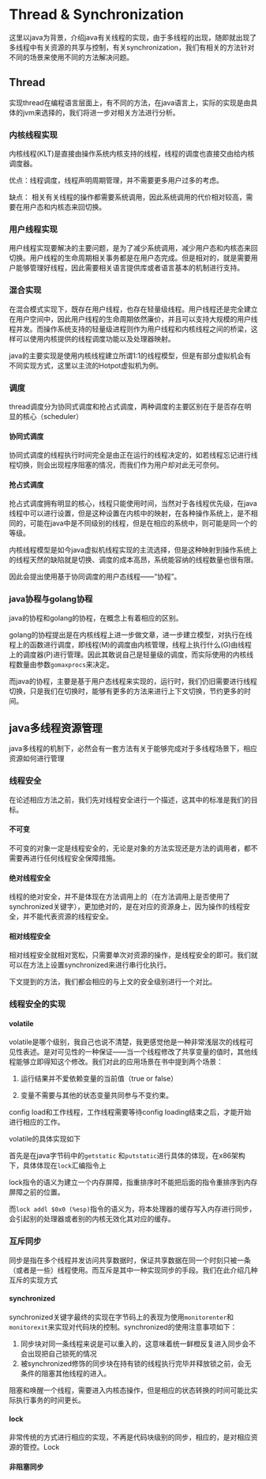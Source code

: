 # Thread & Synchronization

这里以java为背景，介绍java有关线程的实现，由于多线程的出现，随即就出现了多线程中有关资源的共享与控制，有关synchronization，我们有相关的方法针对不同的场景来使用不同的方法解决问题。

## Thread

实现thread在编程语言层面上，有不同的方法，在java语言上，实际的实现是由具体的jvm来选择的，我们将进一步对相关方法进行分析。

### 内核线程实现

内核线程(KLT)是直接由操作系统内核支持的线程，线程的调度也直接交由给内核调度器。

优点：线程调度，线程声明周期管理，并不需要更多用户过多的考虑。

缺点： 相关有关线程的操作都需要系统调用，因此系统调用的代价相对较高，需要在用户态和内核态来回切换。

### 用户线程实现

用户线程实现要解决的主要问题，是为了减少系统调用，减少用户态和内核态来回切换。用户线程的生命周期相关事务都是在用户态完成。但是相对的，就是需要用户能够管理好线程，因此需要相关语言提供库或者语言基本的机制进行支持。

### 混合实现

在混合模式实现下，既存在用户线程，也存在轻量级线程。用户线程还是完全建立在用户空间中，因此用户线程的生命周期依然廉价，并且可以支持大规模的用户线程并发。而操作系统支持的轻量级进程则作为用户线程和内核线程之间的桥梁，这样可以使用内核提供的线程调度功能以及处理器映射。

java的主要实现是使用内核线程建立所谓1:1的线程模型，但是有部分虚拟机会有不同实现方式，这里以主流的Hotpot虚拟机为例。

### 调度

thread调度分为协同式调度和抢占式调度，两种调度的主要区别在于是否存在明显的核心（scheduler）

#### 协同式调度

协同式调度的线程执行时间完全是由正在运行的线程决定的，如若线程忘记进行线程切换，则会出现程序阻塞的情况，而我们作为用户却对此无可奈何。

#### 抢占式调度

抢占式调度拥有明显的核心，线程只能使用时间，当然对于各线程优先级，在java线程中可以进行设置，但是这种设置在内核中的映射，在各种操作系统上，是不相同的，可能在java中是不同级别的线程，但是在相应的系统中，则可能是同一个的等级。

内核线程模型是如今java虚拟机线程实现的主流选择，但是这种映射到操作系统上的线程天然的缺陷就是切换、调度的成本高昂，系统能容纳的线程数量也很有限。

因此会提出使用基于协同调度的用户态线程——“协程”。

### java协程与golang协程

java的协程和golang的协程，在概念上有着相应的区别。

golang的协程提出是在内核线程上进一步做文章，进一步建立模型，对执行在线程上的函数进行调度，即线程(M)的调度由内核管理，线程上执行什么(G)由线程上的调度器(P)进行管理。因此其敢说自己是轻量级的调度，而实际使用的内核线程数量由参数`gomaxprocs`来决定。

而java的协程，主要是基于用户态线程来实现的，运行时，我们仍旧需要进行线程切换，只是我们在切换时，能够有更多的方法来进行上下文切换，节约更多的时间。

## java多线程资源管理

java多线程的机制下，必然会有一套方法有关于能够完成对于多线程场景下，相应资源如何进行管理

### 线程安全

在论述相应方法之前，我们先对线程安全进行一个描述，这其中的标准是我们的目标。

#### 不可变

不可变的对象一定是线程安全的，无论是对象的方法实现还是方法的调用者，都不需要再进行任何线程安全保障措施。

#### 绝对线程安全

线程的绝对安全，并不是体现在方法调用上的（在方法调用上是否使用了synchronized关键字），更加绝对的，是在对应的资源身上，因为操作的线程安全，并不能代表资源的线程安全。

#### 相对线程安全

相对线程安全就相对宽松，只需要单次对资源的操作，是线程安全的即可。我们就可以在方法上设置synchronized来进行串行化执行。

下文提到的方法，我们都会相应的与上文的安全级别进行一个对比。

### 线程安全的实现

#### volatile

volatile是哪个级别，我自己也说不清楚，我更感觉他是一种非常浅层次的线程可见性表述。是对可见性的一种保证——当一个线程修改了共享变量的值时，其他线程能够立即得知这个修改。我们对此的应用场景在书中提到两个场景：

1. 运行结果并不爱依赖变量的当前值（true or false）

2. 变量不需要与其他的状态变量共同参与不变约束。

config load和工作线程，工作线程需要等待config loading结束之后，才能开始进行相应的工作。

volatile的具体实现如下

首先是在java字节码中的`getstatic` 和`putstatic`进行具体的体现，在x86架构下，具体体现在`lock`汇编指令上

lock指令的语义为建立一个内存屏障，指重排序时不能把后面的指令重排序到内存屏障之前的位置。

而`lock addl $0x0 (%esp)`指令的语义为，将本处理器的缓存写入内存进行同步，会引起别的处理器或者别的内核无效化其对应的缓存。

### 互斥同步

同步是指在多个线程并发访问共享数据时，保证共享数据在同一个时刻只被一条（或者是一些）线程使用。而互斥是其中一种实现同步的手段。我们在此介绍几种互斥的实现方式

#### synchronized

synchronized关键字最终的实现在字节码上的表现为使用`monitorenter`和`monitorexit`来实现对代码块的控制。synchronized的使用注意事项如下：

1. 同步块对同一条线程来说是可以重入的，这意味着统一鲜橙反复进入同步会不会出现把自己锁死的情况
2. 被synchronized修饰的同步块在持有锁的线程执行完毕并释放锁之前，会无条件的阻塞其他线程的进入。

阻塞和唤醒一个线程，需要进入内核态操作，但是相应的状态转换的时间可能比实际执行事务的时间更长。

#### lock

非常传统的方式进行相应的实现，不再是代码块级别的同步，相应的，是对相应资源的管控。Lock

#### 非阻塞同步

